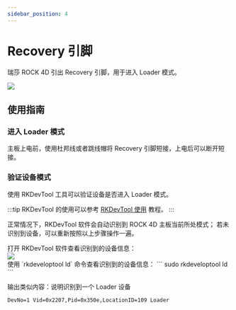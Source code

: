 ```yaml
---
sidebar_position: 4
---
```


# Recovery 引脚

瑞莎 ROCK 4D 引出 Recovery 引脚，用于进入 Loader 模式。

<div style={{textAlign: 'center'}}>
  <img src="/img/rock4/4d/rock4d-recovery.webp" style={{width: '100%', maxWidth: '1200px'}} />
</div>

## 使用指南

### 进入 Loader 模式

主板上电前，使用杜邦线或者跳线帽将 Recovery 引脚短接，上电后可以断开短接。

### 验证设备模式

使用 RKDevTool 工具可以验证设备是否进入 Loader 模式。

:::tip
RKDevTool 的使用可以参考 [RKDevTool 使用](../low-level-dev/tool_rkdevtool) 教程。
:::

正常情况下，RKDevTool 软件会自动识别到 ROCK 4D 主板当前所处模式； 若未识别到设备，可以重新按照以上步骤操作一遍。

<Tabs queryString="recovery-display">

<TabItem value="Windows">
打开 RKDevTool 软件查看识别到的设备信息：
<div style={{textAlign: 'center'}}>
<img src="/img/rock4/4d/loader-mode.webp" style={{width: '100%', maxWidth: '1200px'}} />
</div>

</TabItem>

<TabItem value="Linux/MacOS">
使用 `rkdeveloptool ld` 命令查看识别到的设备信息：
<NewCodeBlock tip="Linux/MacOS-Host$" type="host">
```
sudo rkdeveloptool ld
```
</NewCodeBlock>

输出类似内容：说明识别到一个 Loader 设备

```
DevNo=1	Vid=0x2207,Pid=0x350e,LocationID=109 Loader
```

</TabItem>

</Tabs>
